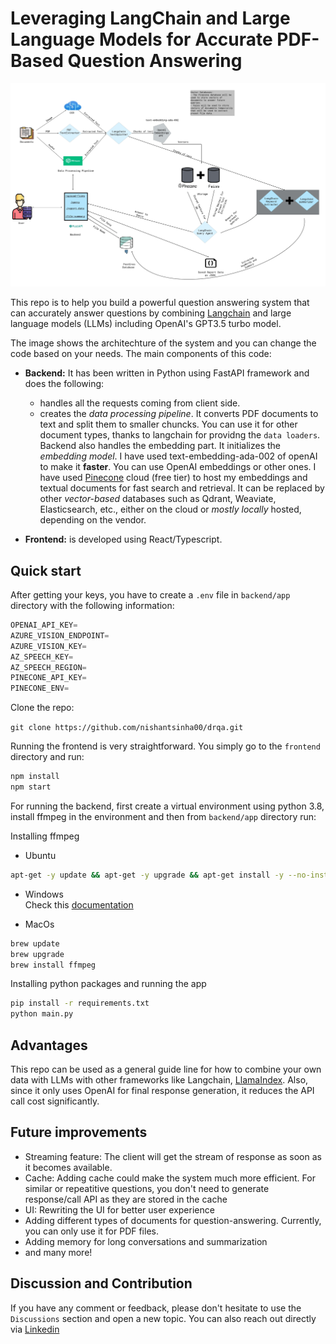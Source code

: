 # Leveraging LangChain and Large Language Models for Accurate PDF-Based Question Answering

![system architecure](DocGPT-Architecture.JPG)

This repo is to help you build a powerful question answering system that can accurately answer questions by combining [Langchain](https://github.com/hwchase17/langchain) and large language models (LLMs) including OpenAI's GPT3.5 turbo model.

The image shows the architechture of the system and you can change the code based on your needs. The main components of this code:

- **Backend:** It has been written in Python using FastAPI framework and does the following:

  - handles all the requests coming from client side.
  - creates the _data processing pipeline_. It converts PDF documents to text and split them to smaller chuncks. You can use it for other document types, thanks to langchain for providng the `data loaders`. Backend also handles the embedding part. It initializes the _embedding model_. I have used text-embedding-ada-002 of openAI to make it **faster**. You can use OpenAI embeddings or other ones. I have used [Pinecone](https://www.pinecone.io/) cloud (free tier) to host my embeddings and textual documents for fast search and retrieval. It can be replaced by other _vector-based_ databases such as Qdrant, Weaviate, Elasticsearch, etc., either on the cloud or _mostly locally_ hosted, depending on the vendor.

- **Frontend:** is developed using React/Typescript.

## Quick start

After getting your keys, you have to create a `.env` file in `backend/app` directory with the following information:

```python
OPENAI_API_KEY=
AZURE_VISION_ENDPOINT=
AZURE_VISION_KEY=
AZ_SPEECH_KEY=
AZ_SPEECH_REGION=
PINECONE_API_KEY=
PINECONE_ENV=
```

Clone the repo:

`git clone https://github.com/nishantsinha00/drqa.git`

Running the frontend is very straightforward. You simply go to the `frontend` directory and run:

```bash
npm install
npm start
```

For running the backend, first create a virtual environment using python 3.8, install ffmpeg in the environment and then from `backend/app` directory run:

Installing ffmpeg
- Ubuntu
```bash
apt-get -y update && apt-get -y upgrade && apt-get install -y --no-install-recommends ffmpeg
```

- Windows</br>
Check this [documentation](https://phoenixnap.com/kb/ffmpeg-windows)

- MacOs
```bash
brew update
brew upgrade
brew install ffmpeg
```
Installing python packages and running the app
```bash
pip install -r requirements.txt
python main.py
```

## Advantages

This repo can be used as a general guide line for how to combine your own data with LLMs with other frameworks like Langchain, [LlamaIndex](https://github.com/jerryjliu/llama_index). Also, since it only uses OpenAI for final response generation, it reduces the API call cost significantly.

## Future improvements

- Streaming feature: The client will get the stream of response as soon as it becomes available.
- Cache: Adding cache could make the system much more efficient. For similar or repeatitive questions, you don't need to generate response/call API as they are stored in the cache
- UI: Rewriting the UI for better user experience
- Adding different types of documents for question-answering. Currently, you can only use it for PDF files.
- Adding memory for long conversations and summarization
- and many more!

## Discussion and Contribution

If you have any comment or feedback, please don't hesitate to use the `Discussions` section and open a new topic. You can also reach out directly via [Linkedin](https://www.linkedin.com/in/nishant-sinha-201885191/)
